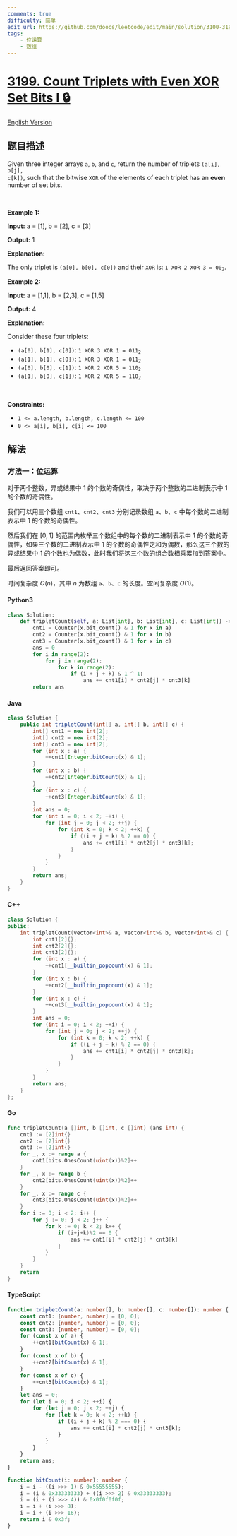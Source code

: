 ```yaml
---
comments: true
difficulty: 简单
edit_url: https://github.com/doocs/leetcode/edit/main/solution/3100-3199/3199.Count%20Triplets%20with%20Even%20XOR%20Set%20Bits%20I/README.md
tags:
    - 位运算
    - 数组
---
```


<!-- problem:start -->

# [3199. Count Triplets with Even XOR Set Bits I 🔒](https://leetcode.cn/problems/count-triplets-with-even-xor-set-bits-i)

[English Version](/solution/3100-3199/3199.Count%20Triplets%20with%20Even%20XOR%20Set%20Bits%20I/README_EN.md)

## 题目描述

<!-- description:start -->

Given three integer arrays <code>a</code>, <code>b</code>, and <code>c</code>, return the number of triplets <code>(a[i], b[j], c[k])</code>, such that the bitwise <code>XOR</code> of the elements of each triplet has an <strong>even</strong> number of <span data-keyword="set-bit">set bits</span>.

<p>&nbsp;</p>
<p><strong class="example">Example 1:</strong></p>

<div class="example-block">
<p><strong>Input:</strong> <span class="example-io">a = [1], b = [2], c = [3]</span></p>

<p><strong>Output:</strong> <span class="example-io">1</span></p>

<p><strong>Explanation:</strong></p>

<p>The only triplet is <code>(a[0], b[0], c[0])</code> and their <code>XOR</code> is: <code>1 XOR 2 XOR 3 = 00<sub>2</sub></code>.</p>
</div>

<p><strong class="example">Example 2:</strong></p>

<div class="example-block">
<p><strong>Input:</strong> <span class="example-io">a = [1,1], b = [2,3], c = [1,5]</span></p>

<p><strong>Output:</strong> <span class="example-io">4</span></p>

<p><strong>Explanation:</strong></p>

<p>Consider these four triplets:</p>

<ul>
	<li><code>(a[0], b[1], c[0])</code>: <code>1 XOR 3 XOR 1 = 011<sub>2</sub></code></li>
	<li><code>(a[1], b[1], c[0])</code>: <code>1 XOR 3 XOR 1 = 011<sub>2</sub></code></li>
	<li><code>(a[0], b[0], c[1])</code>: <code>1 XOR 2 XOR 5 = 110<sub>2</sub></code></li>
	<li><code>(a[1], b[0], c[1])</code>: <code>1 XOR 2 XOR 5 = 110<sub>2</sub></code></li>
</ul>
</div>

<p>&nbsp;</p>
<p><strong>Constraints:</strong></p>

<ul>
	<li><code>1 &lt;= a.length, b.length, c.length &lt;= 100</code></li>
	<li><code>0 &lt;= a[i], b[i], c[i] &lt;= 100</code></li>
</ul>

<!-- description:end -->

## 解法

<!-- solution:start -->

### 方法一：位运算

对于两个整数，异或结果中 $1$ 的个数的奇偶性，取决于两个整数的二进制表示中 $1$ 的个数的奇偶性。

我们可以用三个数组 `cnt1`、`cnt2`、`cnt3` 分别记录数组 `a`、`b`、`c` 中每个数的二进制表示中 $1$ 的个数的奇偶性。

然后我们在 $[0, 1]$ 的范围内枚举三个数组中的每个数的二进制表示中 $1$ 的个数的奇偶性，如果三个数的二进制表示中 $1$ 的个数的奇偶性之和为偶数，那么这三个数的异或结果中 $1$ 的个数也为偶数，此时我们将这三个数的组合数相乘累加到答案中。

最后返回答案即可。

时间复杂度 $O(n)$，其中 $n$ 为数组 `a`、`b`、`c` 的长度。空间复杂度 $O(1)$。

<!-- tabs:start -->

#### Python3

```python
class Solution:
    def tripletCount(self, a: List[int], b: List[int], c: List[int]) -> int:
        cnt1 = Counter(x.bit_count() & 1 for x in a)
        cnt2 = Counter(x.bit_count() & 1 for x in b)
        cnt3 = Counter(x.bit_count() & 1 for x in c)
        ans = 0
        for i in range(2):
            for j in range(2):
                for k in range(2):
                    if (i + j + k) & 1 ^ 1:
                        ans += cnt1[i] * cnt2[j] * cnt3[k]
        return ans
```

#### Java

```java
class Solution {
    public int tripletCount(int[] a, int[] b, int[] c) {
        int[] cnt1 = new int[2];
        int[] cnt2 = new int[2];
        int[] cnt3 = new int[2];
        for (int x : a) {
            ++cnt1[Integer.bitCount(x) & 1];
        }
        for (int x : b) {
            ++cnt2[Integer.bitCount(x) & 1];
        }
        for (int x : c) {
            ++cnt3[Integer.bitCount(x) & 1];
        }
        int ans = 0;
        for (int i = 0; i < 2; ++i) {
            for (int j = 0; j < 2; ++j) {
                for (int k = 0; k < 2; ++k) {
                    if ((i + j + k) % 2 == 0) {
                        ans += cnt1[i] * cnt2[j] * cnt3[k];
                    }
                }
            }
        }
        return ans;
    }
}
```

#### C++

```cpp
class Solution {
public:
    int tripletCount(vector<int>& a, vector<int>& b, vector<int>& c) {
        int cnt1[2]{};
        int cnt2[2]{};
        int cnt3[2]{};
        for (int x : a) {
            ++cnt1[__builtin_popcount(x) & 1];
        }
        for (int x : b) {
            ++cnt2[__builtin_popcount(x) & 1];
        }
        for (int x : c) {
            ++cnt3[__builtin_popcount(x) & 1];
        }
        int ans = 0;
        for (int i = 0; i < 2; ++i) {
            for (int j = 0; j < 2; ++j) {
                for (int k = 0; k < 2; ++k) {
                    if ((i + j + k) % 2 == 0) {
                        ans += cnt1[i] * cnt2[j] * cnt3[k];
                    }
                }
            }
        }
        return ans;
    }
};
```

#### Go

```go
func tripletCount(a []int, b []int, c []int) (ans int) {
	cnt1 := [2]int{}
	cnt2 := [2]int{}
	cnt3 := [2]int{}
	for _, x := range a {
		cnt1[bits.OnesCount(uint(x))%2]++
	}
	for _, x := range b {
		cnt2[bits.OnesCount(uint(x))%2]++
	}
	for _, x := range c {
		cnt3[bits.OnesCount(uint(x))%2]++
	}
	for i := 0; i < 2; i++ {
		for j := 0; j < 2; j++ {
			for k := 0; k < 2; k++ {
				if (i+j+k)%2 == 0 {
					ans += cnt1[i] * cnt2[j] * cnt3[k]
				}
			}
		}
	}
	return
}
```

#### TypeScript

```ts
function tripletCount(a: number[], b: number[], c: number[]): number {
    const cnt1: [number, number] = [0, 0];
    const cnt2: [number, number] = [0, 0];
    const cnt3: [number, number] = [0, 0];
    for (const x of a) {
        ++cnt1[bitCount(x) & 1];
    }
    for (const x of b) {
        ++cnt2[bitCount(x) & 1];
    }
    for (const x of c) {
        ++cnt3[bitCount(x) & 1];
    }
    let ans = 0;
    for (let i = 0; i < 2; ++i) {
        for (let j = 0; j < 2; ++j) {
            for (let k = 0; k < 2; ++k) {
                if ((i + j + k) % 2 === 0) {
                    ans += cnt1[i] * cnt2[j] * cnt3[k];
                }
            }
        }
    }
    return ans;
}

function bitCount(i: number): number {
    i = i - ((i >>> 1) & 0x55555555);
    i = (i & 0x33333333) + ((i >>> 2) & 0x33333333);
    i = (i + (i >>> 4)) & 0x0f0f0f0f;
    i = i + (i >>> 8);
    i = i + (i >>> 16);
    return i & 0x3f;
}
```

<!-- tabs:end -->

<!-- solution:end -->

<!-- problem:end -->
